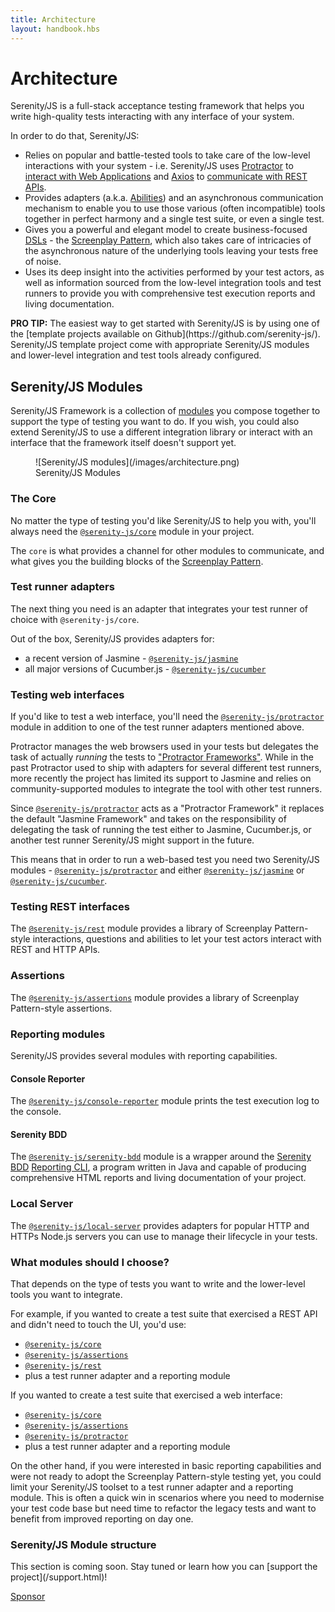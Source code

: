 ```yaml
---
title: Architecture
layout: handbook.hbs
---
```

# Architecture

Serenity/JS is a full-stack acceptance testing framework that helps you write high-quality tests interacting with any interface of your system.

In order to do that, Serenity/JS:
- Relies on popular and battle-tested tools to take care of the low-level interactions with your system - i.e. Serenity/JS uses [Protractor](https://github.com/angular/protractor) to [interact with Web Applications](/modules/protractor) and [Axios](https://github.com/axios/axios) to [communicate with REST APIs](/modules/rest). 
- Provides adapters (a.k.a. [Abilities](http://localhost:3000/handbook/design/abilities.html)) and an asynchronous communication mechanism to enable you to use those various (often incompatible) tools together in perfect harmony and a single test suite, or even a single test.
- Gives you a powerful and elegant model to create business-focused [DSLs](https://en.wikipedia.org/wiki/Domain-specific_language) - the [Screenplay Pattern](/handbook/thinking-in-serenity-js/screenplay-pattern.html), which also takes care of intricacies of the asynchronous nature of the underlying tools leaving your tests free of noise. 
- Uses its deep insight into the activities performed by your test actors, as well as information sourced from the low-level integration tools and test runners to provide you with comprehensive test execution reports and living documentation.

<div class="pro-tip">
    <div class="icon"><i class="fas fa-lightbulb"></i></div>
    <div class="text"><p><strong>PRO TIP:</strong>
    The easiest way to get started with Serenity/JS is by using one of the [template projects available on Github](https://github.com/serenity-js/). Serenity/JS template project come with appropriate Serenity/JS modules and lower-level integration and test tools already configured.
    </p></div>
</div> 

## Serenity/JS Modules

Serenity/JS Framework is a collection of [modules](/modules) you compose together to support the type of testing you want to do.
If you wish, you could also extend Serenity/JS to use a different integration library or interact with an interface that the framework itself doesn't support yet.

<figure>
![Serenity/JS modules](/images/architecture.png)
    <figcaption><span>Serenity/JS Modules</span></figcaption>
</figure>

### The Core

No matter the type of testing you'd like Serenity/JS to help you with, you'll always need the [`@serenity-js/core`](/modules/core) module
in your project.

The `core` is what provides a channel for other modules to communicate, and what gives you the building blocks of the [Screenplay Pattern](/handbook/thinking-in-serenity-js/screenplay-pattern.html).

### Test runner adapters

The next thing you need is an adapter that integrates your test runner of choice with `@serenity-js/core`.

Out of the box, Serenity/JS provides adapters for:
- a recent version of Jasmine - [`@serenity-js/jasmine`](/modules/jasmine)
- all major versions of Cucumber.js - [`@serenity-js/cucumber`](/modules/cucumber)

### Testing web interfaces

If you'd like to test a web interface, you'll need the [`@serenity-js/protractor`](/modules/protractor) module
in addition to one of the test runner adapters mentioned above.

Protractor manages the web browsers used in your tests but delegates the task of actually _running_ the tests to ["Protractor Frameworks"](https://github.com/angular/protractor/blob/master/docs/frameworks.md). While in the past Protractor used to ship with adapters for several different test runners, more recently the project has limited its support to Jasmine and relies on community-supported modules to integrate the tool with other test runners.
 
Since [`@serenity-js/protractor`](/modules/protractor) acts as a "Protractor Framework" it replaces the default "Jasmine Framework" and takes on the responsibility of delegating the task of running the test either to Jasmine, Cucumber.js, or another test runner Serenity/JS might support in the future.

This means that in order to run a web-based test you need two Serenity/JS modules - [`@serenity-js/protractor`](/modules/protractor) and either [`@serenity-js/jasmine`](/modules/jasmine) or [`@serenity-js/cucumber`](/modules/cucumber).

### Testing REST interfaces

The [`@serenity-js/rest`](/modules/rest) module provides a library of Screenplay Pattern-style interactions, questions and abilities to let your test actors interact with REST and HTTP APIs.

### Assertions

The [`@serenity-js/assertions`](/modules/assertions) module provides a library of Screenplay Pattern-style assertions.

### Reporting modules

Serenity/JS provides several modules with reporting capabilities.

#### Console Reporter

The [`@serenity-js/console-reporter`](/modules/console-reporter) module prints the test execution log to the console.

#### Serenity BDD

The [`@serenity-js/serenity-bdd`](/modules/serenity-bdd) module is a wrapper around the [Serenity BDD](https://github.com/serenity-bdd/) [Reporting CLI](https://github.com/serenity-bdd/serenity-cli), a program written in Java and capable of producing comprehensive HTML reports and living documentation of your project.

### Local Server

The [`@serenity-js/local-server`](/modules/local-server) provides adapters for popular HTTP and HTTPs Node.js servers you can use to manage their lifecycle in your tests.

### What modules should I choose?

That depends on the type of tests you want to write and the lower-level tools you want to integrate.

For example, if you wanted to create a test suite that exercised a REST API and didn't need to touch the UI, you'd use:
- [`@serenity-js/core`](/modules/core)
- [`@serenity-js/assertions`](/modules/assertions)
- [`@serenity-js/rest`](/modules/rest)
- plus a test runner adapter and a reporting module

If you wanted to create a test suite that exercised a web interface:
- [`@serenity-js/core`](/modules/core)
- [`@serenity-js/assertions`](/modules/assertions)
- [`@serenity-js/protractor`](/modules/rest)
- plus a test runner adapter and a reporting module

On the other hand, if you were interested in basic reporting capabilities and were not ready to adopt the Screenplay Pattern-style testing yet, you could limit your Serenity/JS toolset to a test runner adapter and a reporting module. This is often a quick win in scenarios where you need to modernise your test code base but need time to refactor the legacy tests and want to benefit from improved reporting on day one.

### Serenity/JS Module structure

<div class="pro-tip">
    <div class="icon"><i class="fas fa-tools"></i></div>
    <div class="text">
        <p>
            This section is coming soon. Stay tuned or learn how you can [support the project](/support.html)!
        </p>
        <p><a class="github-button" href="https://github.com/sponsors/jan-molak" data-icon="octicon-heart" data-size="large" aria-label="Sponsor @jan-molak on GitHub">Sponsor</a></p>
    </div>
</div>
